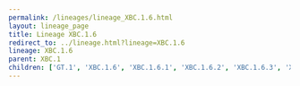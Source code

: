 ```yaml
---
permalink: /lineages/lineage_XBC.1.6.html
layout: lineage_page
title: Lineage XBC.1.6
redirect_to: ../lineage.html?lineage=XBC.1.6
lineage: XBC.1.6
parent: XBC.1
children: ['GT.1', 'XBC.1.6', 'XBC.1.6.1', 'XBC.1.6.2', 'XBC.1.6.3', 'XBC.1.6.4']
---
```

